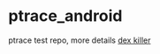 # ptrace_android

ptrace test repo, more details [dex killer](https://github.com/ChanJLee/dex_killer)
